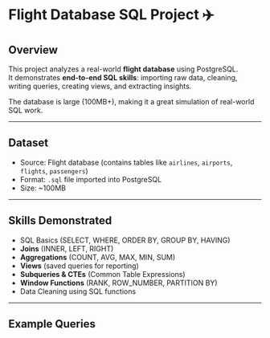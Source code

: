# Flight Database SQL Project ✈️

## Overview  
This project analyzes a real-world **flight database** using PostgreSQL.  
It demonstrates **end-to-end SQL skills**: importing raw data, cleaning, writing queries, creating views, and extracting insights.  

The database is large (100MB+), making it a great simulation of real-world SQL work.  

---

## Dataset  
- Source: Flight database (contains tables like `airlines`, `airports`, `flights`, `passengers`)  
- Format: `.sql` file imported into PostgreSQL  
- Size: ~100MB  

---

## Skills Demonstrated  
- SQL Basics (SELECT, WHERE, ORDER BY, GROUP BY, HAVING)  
- **Joins** (INNER, LEFT, RIGHT)  
- **Aggregations** (COUNT, AVG, MAX, MIN, SUM)  
- **Views** (saved queries for reporting)  
- **Subqueries & CTEs** (Common Table Expressions)  
- **Window Functions** (RANK, ROW_NUMBER, PARTITION BY)  
- Data Cleaning using SQL functions  

---

## Example Queries  


